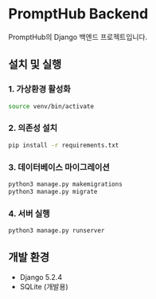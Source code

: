 # PromptHub Backend

PromptHub의 Django 백엔드 프로젝트입니다.

## 설치 및 실행

### 1. 가상환경 활성화
```bash
source venv/bin/activate
```

### 2. 의존성 설치
```bash
pip install -r requirements.txt
```

### 3. 데이터베이스 마이그레이션
```bash
python3 manage.py makemigrations
python3 manage.py migrate
```

### 4. 서버 실행
```bash
python3 manage.py runserver
```

## 개발 환경

- Django 5.2.4
- SQLite (개발용) 